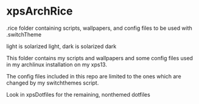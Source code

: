 # xpsArchRice
.rice folder containing scripts, wallpapers, and config files to be used with .switchTheme

light is solarized light, dark is solarized dark

This folder contains my scripts and wallpapers and some config files used in my archlinux installation on my xps13.

The config files included in this repo are limited to the ones which are changed by my switchthemes script.

Look in xpsDotfiles for the remaining, nonthemed dotfiles
